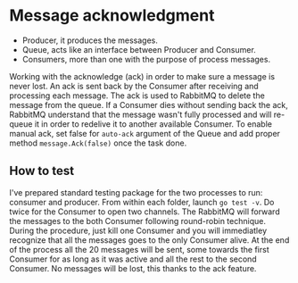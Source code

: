 # Message acknowledgment

* Producer, it produces the messages.
* Queue, acts like an interface between Producer and Consumer.
* Consumers, more than one with the purpose of process messages.

Working with the acknowledge (ack) in order to make sure a message is never lost. An ack is sent back by the Consumer after receiving and processing each message. The ack is used to RabbitMQ to delete the message from the queue.
If a Consumer dies without sending back the ack, RabbitMQ understand that the message wasn't fully processed and will re-queue it in order to redelive it to another available Consumer.
To enable manual ack, set false for `auto-ack` argument of the Queue and add proper method `message.Ack(false)` once the task done.

## How to test

I've prepared standard testing package for the two processes to run: consumer and producer.
From within each folder, launch `go test -v`. Do twice for the Consumer to open two channels. The RabbitMQ will forward the messages to the both Consumer following round-robin technique. During the procedure, just kill one Consumer and you will immediatley recognize that all the messages goes to the only Consumer alive.
At the end of the process all the 20 messages will be sent, some towards the first Consumer for as long as it was active and all the rest to the second Consumer. No messages will be lost, this thanks to the ack feature.

